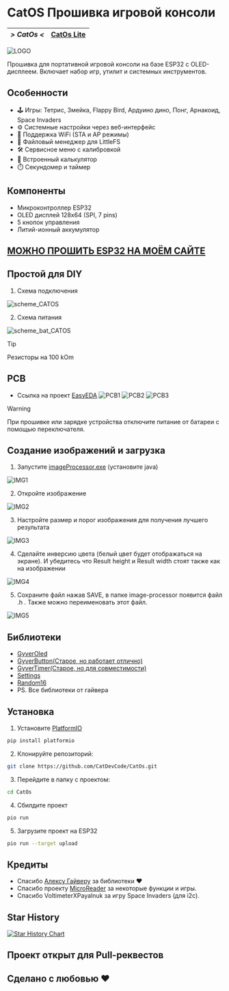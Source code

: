# CatOS Прошивка игровой консоли
| *> CatOs <* | [CatOs Lite](https://github.com/CatDevCode/CatOs_Lite/) |
| --- | --- |

![LOGO](assets/logo.jpg)

Прошивка для портативной игровой консоли на базе ESP32 с OLED-дисплеем. Включает набор игр, утилит и системных инструментов.

## Особенности
- 🕹️ Игры: Тетрис, Змейка, Flappy Bird, Ардуино дино, Понг, Арнакоид, Space Invaders
- ⚙️ Системные настройки через веб-интерфейс
- 📶 Поддержка WiFi (STA и AP режимы)
- 📖 Файловый менеджер для LittleFS
- 🛠️ Сервисное меню с калибровкой
- 🧮 Встроенный калькулятор
- ⏱️ Секундомер и таймер

## Компоненты
- Микроконтроллер ESP32
- OLED дисплей 128x64 (SPI, 7 pins)
- 5 кнопок управления
- Литий-ионный аккумулятор

## [МОЖНО ПРОШИТЬ ESP32 НА МОЁМ САЙТЕ](https://catdevcode.github.io/CatOs_webflasher/)

## Простой для DIY
1. Схема подключения

![scheme_CATOS](https://github.com/CatDevCode/CatOs/blob/main/assets/sheme_catos.png)

2. Схема питания

![scheme_bat_CATOS](https://github.com/CatDevCode/CatOs/blob/main/assets/bat.png)

> [!TIP]
> Резисторы на 100 kOm
## PCB
- Ссылка на проект [EasyEDA](https://oshwlab.com/oleggator2013/catos_catdevcode)
![PCB1](assets/pcb1.jpg)
![PCB2](assets/pcb2.jpg)
![PCB3](assets/pcb_with_components.jpg)
> [!WARNING]
> При прошивке или зарядке устройства отключите питание от батареи с помощью переключателя.
## Создание изображений и загрузка
1. Запустите [imageProcessor.exe](https://github.com/AlexGyver/imageProcessor) (установите java)

![IMG1](assets/img1.png)

2. Откройте изображение

![IMG2](assets/img2.png)

3. Настройте размер и порог изображения для получения лучшего результата

![IMG3](assets/img3.png)

4. Сделайте инверсию цвета (белый цвет будет отображаться на экране). И убедитесь что Result height и Result width стоят также как на изображении

![IMG4](assets/img4.png)

5. Сохраните файл нажав SAVE, в папке image-processor появится файл .h . Также можно переименовать этот файл.

![IMG5](assets/img5.png)

## Библиотеки
- [GyverOled](https://github.com/GyverLibs/GyverOLED/)
- [GyverButton(Старое, но работает отлично)](https://github.com/GyverLibs/GyverButton)
- [GyverTimer(Старое, но для совместимости)](https://github.com/GyverLibs/GyverTimer)
- [Settings](https://github.com/GyverLibs/Settings)
- [Random16](https://github.com/GyverLibs/Random16)
- PS. Все библиотеки от гайвера

## Установка
1. Установите [PlatformIO](https://platformio.org/)
```bash
pip install platformio
```
2. Клонируйте репозиторий:
```bash
git clone https://github.com/CatDevCode/CatOs.git
```
3. Перейдите в папку с проектом:
```bash
cd CatOs
```
4. Сбилдите проект
```bash
pio run
```
5. Загрузите проект на ESP32
```bash
pio run --target upload 
```
## Кредиты
- Спасибо [Алексу Гайверу](https://github.com/GyverLibs/) за библиотеки ❤
- Спасибо проекту [MicroReader](https://github.com/Nich1con/microReader/) за некоторые функции и игры.
- Спасибо VoltimeterXPayalnuk за игру Space Invaders (для i2c).
## Star History

<a href="https://www.star-history.com/#CatDevCode/CatOs&Date">
 <picture>
   <source media="(prefers-color-scheme: dark)" srcset="https://api.star-history.com/svg?repos=CatDevCode/CatOs&type=Date&theme=dark" />
   <source media="(prefers-color-scheme: light)" srcset="https://api.star-history.com/svg?repos=CatDevCode/CatOs&type=Date" />
   <img alt="Star History Chart" src="https://api.star-history.com/svg?repos=CatDevCode/CatOs&type=Date" />
 </picture>
</a>

## Проект открыт для Pull-реквестов
## Сделано с любовью ❤


